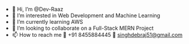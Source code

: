 - 👋 Hi, I’m @Dev-Raaz
- 👀 I’m interested in Web Development and Machine Learning
- 🌱 I’m currently learning AWS
- 💞️ I’m looking to collaborate on a Full-Stack MERN Project
- 📫 How to reach me 
    📱 +91 8455884445
    📧 singhdebraj51@gmail.com

<!---
Hey there fellow developer, thanks for checking in.
--->
